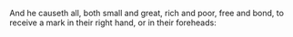 And he causeth all, both small and great, rich and poor, free and bond, to receive a mark in their right hand, or in their foreheads:
